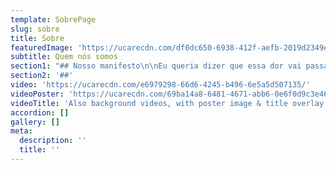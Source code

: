 ```yaml
---
template: SobrePage
slug: sobre
title: Sobre
featuredImage: 'https://ucarecdn.com/df0dc650-6938-412f-aefb-2019d2349e13/'
subtitle: Quem nós somos
section1: "## Nosso manifesto\n\nEu queria dizer que essa dor vai passar. Não posso garantir. Queria dizer que nunca mais vai se repetir. Também não posso garantir. \r\n\nMas eu estou aqui. Estou aqui para ser seu apoio. Seu suporte. Sua força para os dias difíceis. \r\n\nEstou aqui porque eu sei o poder de uma rede. Sei o poder do feminino e tudo o que podemos fazer juntas. \r\n\nEu nasci pra acolher. Pra unir. Pra falar e ouvir. Eu nasci porque não é fácil ser e renascer quando está tudo quebrado, quando o medo toma conta. \r\n\nSou a SafePlace. Um lugar de segurança. Para você contar suas histórias. Ouvir nossas histórias. Para você sentir que é possível ser diferente. É possível lutar. E que você é incrível, independente do que te fizeram acreditar. \r\n\nEu queria poder mudar o passado. Mas eu não posso. Então eu olho para o futuro. Eu te vejo no presente. Eu te sinto potente. Entendendo que não vai ser fácil, mas que você pode seguir em frente. Podemos fazer diferente. \r\n\nEu seguro a sua mão. Me abro, te acolho. Pode entrar. A SafePlace é pra você."
section2: '##'
video: 'https://ucarecdn.com/e6979298-66d6-4245-b496-6e5a5d507135/'
videoPoster: 'https://ucarecdn.com/69ba14a8-6481-4671-abb6-0e6f0d9c3e46/'
videoTitle: 'Also background videos, with poster image & title overlay.'
accordion: []
gallery: []
meta:
  description: ''
  title: ''
---
```


